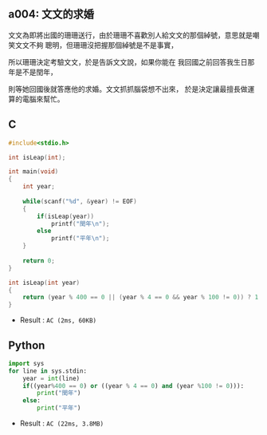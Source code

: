 ## a004: 文文的求婚
 文文為即將出國的珊珊送行，由於珊珊不喜歡別人給文文的那個綽號，意思就是嘲笑文文不夠 聰明，但珊珊沒把握那個綽號是不是事實，
 
 所以珊珊決定考驗文文，於是告訴文文說，如果你能在 我回國之前回答我生日那年是不是閏年，
 
 則等她回國後就答應他的求婚。文文抓抓腦袋想不出來， 於是決定讓最擅長做運算的電腦來幫忙。
## C
```c
#include<stdio.h>

int isLeap(int);

int main(void)
{
	int year;
	
	while(scanf("%d", &year) != EOF)
	{
		if(isLeap(year))
			printf("閏年\n");
		else
			printf("平年\n");
	}
	
	return 0;
}

int isLeap(int year)
{
	return (year % 400 == 0 || (year % 4 == 0 && year % 100 != 0)) ? 1 : 0;
}
```
 * Result : `AC (2ms, 60KB)`


## Python
```python
import sys
for line in sys.stdin:
    year = int(line)
    if((year%400 == 0) or ((year % 4 == 0) and (year %100 != 0))):
        print("閏年")
    else:
        print("平年")
````
 * Result : `AC (22ms, 3.8MB)`
